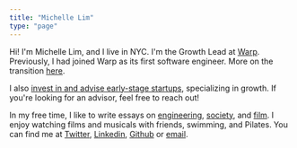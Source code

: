```yaml
---
title: "Michelle Lim"
type: "page"
---
```


Hi! I'm Michelle Lim, and I live in NYC. I'm the Growth Lead at [Warp](https://www.warp.dev). Previously, I had joined Warp as its first software engineer. More on the transition [here](writing/my-journey-to-growth-lead).

I also [invest in and advise early-stage startups](/investments), specializing in growth. If you're looking for an advisor, feel free to reach out!

In my free time, I like to write essays on [engineering](writing/stop-using-frontend-backend/), [society](writing/its-not-about-the-stars/), and [film](writing/marvel-the-unwilling-pundit/). I enjoy watching films and musicals with friends, swimming, and Pilates. You can find me at [Twitter](https://www.twitter.com/michlimlim), [Linkedin](https://www.linkedin.com/in/michlimlim), [Github](https://www.github.com/michlimlim) or [email](mailto:limxlmichelle@gmail.com).